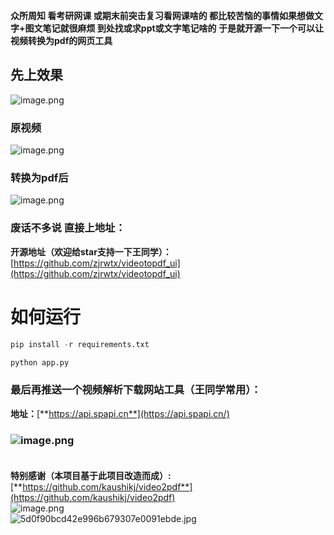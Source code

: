 **众所周知 看考研网课 或期末前突击复习看网课啥的 都比较苦恼的事情如果想做文字+图文笔记就很麻烦 到处找或求ppt或文字笔记啥的 于是就开源一下一个可以让视频转换为pdf的网页工具**

<a name="GNI4E"></a>
## 先上效果
![image.png](https://cdn.nlark.com/yuque/0/2023/png/22859856/1695052000364-73fda4c4-58dc-4af7-849a-9086f5219a79.png#averageHue=%23111721&clientId=u7931e213-9faa-4&from=paste&height=627&id=u80599a75&originHeight=941&originWidth=1908&originalType=binary&ratio=1.5&rotation=0&showTitle=false&size=110264&status=done&style=none&taskId=ufe0d03b7-2226-44b5-b454-6f910cda33f&title=&width=1272)
<a name="FNMNx"></a>
### 原视频
![image.png](https://cdn.nlark.com/yuque/0/2023/png/22859856/1695051361316-bb40e5e1-a602-4d2f-a9bb-0a72a1a310c5.png#averageHue=%23415b52&clientId=u7931e213-9faa-4&from=paste&height=720&id=ufd1399a3&originHeight=1080&originWidth=1920&originalType=binary&ratio=1.5&rotation=0&showTitle=false&size=353599&status=done&style=none&taskId=u99da585e-59bc-46a8-b6d3-7f1d14327c6&title=&width=1280)


<a name="V3SEc"></a>
### 转换为pdf后
![image.png](https://cdn.nlark.com/yuque/0/2023/png/22859856/1695051333028-1c27406e-87f3-4d00-b63b-ae0b03ae045d.png#averageHue=%237c7f45&clientId=u7931e213-9faa-4&from=paste&height=2412&id=u180dc5d1&originHeight=3618&originWidth=1902&originalType=binary&ratio=1.5&rotation=0&showTitle=false&size=2729539&status=done&style=none&taskId=u67a153e6-6908-4f61-9b35-aedb3324c8c&title=&width=1268)


<a name="SP3dc"></a>
### 废话不多说 直接上地址：

**开源地址（欢迎给star支持一下王同学）：**[https://github.com/zjrwtx/videotopdf_ui](https://github.com/zjrwtx/videotopdf_ui)


<a name="Lh8Tv"></a>
# 如何运行
```python
pip install -r requirements.txt

python app.py
```

<a name="Y2V7I"></a>
### 最后再推送一个视频解析下载网站工具（王同学常用）：
**地址：**[**https://api.spapi.cn**](https://api.spapi.cn/)
<a name="MaS4q"></a>
### ![image.png](https://cdn.nlark.com/yuque/0/2023/png/22859856/1695051487592-63ae2bb1-ed22-4693-986f-c4afa94feb11.png#averageHue=%23f5f5f4&clientId=u7931e213-9faa-4&from=paste&height=627&id=u72a57eef&originHeight=941&originWidth=1908&originalType=binary&ratio=1.5&rotation=0&showTitle=false&size=169817&status=done&style=none&taskId=u44194947-38e4-4773-833e-9025e19a4c9&title=&width=1272)<br /><br />
**特别感谢（本项目基于此项目改造而成）:**[**https://github.com/kaushikj/video2pdf**](https://github.com/kaushikj/video2pdf)<br />![image.png](https://cdn.nlark.com/yuque/0/2023/png/22859856/1695092875054-ed99aa72-213d-4d72-aa82-8769a95825d1.png#averageHue=%23e2b58a&clientId=u0e123548-d84e-4&from=paste&height=285&id=ue2994baf&originHeight=787&originWidth=793&originalType=binary&ratio=1.5&rotation=0&showTitle=false&size=99938&status=done&style=none&taskId=u627b354d-9413-45a5-9c98-6b3906d4c1f&title=&width=287.66668701171875)<br />![5d0f90bcd42e996b679307e0091ebde.jpg](https://cdn.nlark.com/yuque/0/2023/jpeg/22859856/1695052035159-dd180b8a-ea44-47b4-912a-93b3d12a8753.jpeg#averageHue=%23d9d9d9&clientId=u7931e213-9faa-4&from=paste&height=389&id=MZ0af&originHeight=1296&originWidth=950&originalType=binary&ratio=1.5&rotation=0&showTitle=false&size=112057&status=done&style=none&taskId=u23c601bf-a76f-4142-a570-c1f213c40be&title=&width=285.3333740234375)
